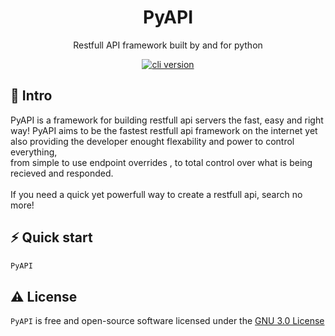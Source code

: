 <h1 align="center">
  PyAPI
</h1>
<p align="center">Restfull API framework built by and for python</p>

<p align="center">
  <a href="https://github.com/create-go-app/cli/releases" target="_blank">
    <img src="https://img.shields.io/badge/version-v0.0.1-blue?style=for-the-badge&logo=none" alt="cli version" />
  </a>
</p>

## 📄 Intro
<p>
  PyAPI is a framework for building restfull api servers the fast, easy and right way!
  PyAPI aims to be the fastest restfull api framework on the internet yet also providing the developer enought flexability and power to control everything, <br/>
  from simple to use endpoint overrides , to total control over what is being recieved and responded. <br/><br/>
  If you need a quick yet powerfull way to create a restfull api, search no more!
</p>

## ⚡️ Quick start

```python
PyAPI
```


## ⚠️ License

`PyAPI` is free and open-source software licensed under the [GNU 3.0 License](https://github.com/levkany/PyAPI/blob/master/LICENSE)
